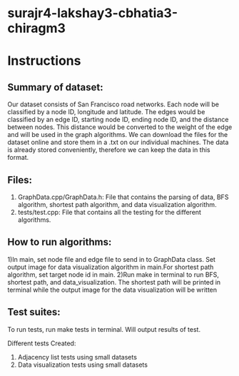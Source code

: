 # surajr4-lakshay3-cbhatia3-chiragm3

Instructions
======================
Summary of dataset: 
------------------


<p>Our dataset consists of San Francisco road networks. Each node will be classified by a node ID, longitude and latitude. The edges would be classified by an edge ID, starting node ID, ending node ID, and the distance between nodes. This distance would be converted to the weight of the edge and will be used in the graph algorithms. 
We can download the files for the dataset online and store them in a .txt on our individual machines. The data is already stored conveniently, therefore we can keep the data in this format. <p>


Files: 
------------------

1) GraphData.cpp/GraphData.h: File that contains the parsing of data, BFS algorithm, shortest path algorithm, and data visualization algorithm.
2) tests/test.cpp: File that contains all the testing for the different algorithms.

How to run algorithms:
----------------------
1)In main, set node file and edge file to send in to GraphData class. Set output image for data visualization algorithm in main.For shortest path algorithm, set target node id in main.
2)Run make in terminal to run BFS, shortest path, and data_visualization. The shortest path will be printed in terminal while the output image for the data visualization will be written


Test suites:
-------------


To run tests, run make tests in terminal. Will output results of test. 

Different tests Created:
1) Adjacency list tests using small datasets
2) Data visualization tests using small datasets
